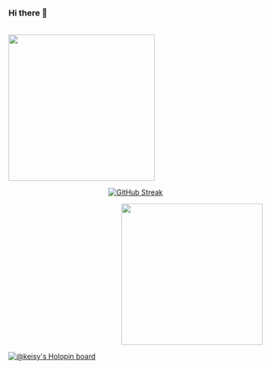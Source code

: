 ### Hi there 👋

<!--
**Keisynascimento/Keisynascimento** is a ✨ _special_ ✨ repository because its `README.md` (this file) appears on your GitHub profile.
-->

<br>
   <img width="290px"src="https://user-images.githubusercontent.com/100332282/202208208-a983e396-db5b-4032-a816-5a22e311a8df.gif">
   
 <div align="center">
 
   [![GitHub Streak](https://streak-stats.demolab.com/?user=Keisynascimento&theme=violet-dark)](https://git.io/streak-stats)
   
</div>


<p align="right">
<img width="280px"src="https://i.pinimg.com/originals/36/36/26/363626108468d89388b7873ccacc3a92.gif">  
</p>


 [![@keisy's Holopin board](https://holopin.me/keisy)](https://holopin.io/@keisy)

